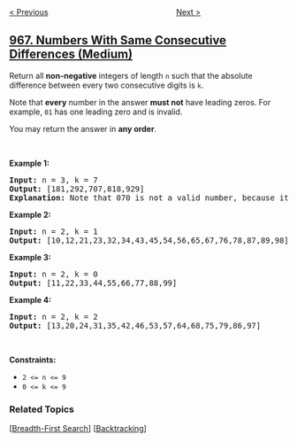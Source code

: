 <!--|This file generated by command(leetcode description); DO NOT EDIT.    |-->
<!--+----------------------------------------------------------------------+-->
<!--|@author    openset <openset.wang@gmail.com>                           |-->
<!--|@link      https://github.com/openset                                 |-->
<!--|@home      https://github.com/openset/leetcode                        |-->
<!--+----------------------------------------------------------------------+-->

[< Previous](../vowel-spellchecker "Vowel Spellchecker")
　　　　　　　　　　　　　　　　
[Next >](../binary-tree-cameras "Binary Tree Cameras")

## [967. Numbers With Same Consecutive Differences (Medium)](https://leetcode.com/problems/numbers-with-same-consecutive-differences "连续差相同的数字")

<p>Return all <strong>non-negative</strong> integers of length <code>n</code> such that the absolute difference between every two consecutive digits is <code>k</code>.</p>

<p>Note that <strong>every</strong> number in the answer <strong>must not</strong> have leading zeros. For example, <code>01</code> has one leading zero and is invalid.</p>

<p>You may return the answer in <strong>any order</strong>.</p>

<p>&nbsp;</p>
<p><strong>Example 1:</strong></p>

<pre>
<strong>Input:</strong> n = 3, k = 7
<strong>Output:</strong> [181,292,707,818,929]
<strong>Explanation:</strong> Note that 070 is not a valid number, because it has leading zeroes.
</pre>

<p><strong>Example 2:</strong></p>

<pre>
<strong>Input:</strong> n = 2, k = 1
<strong>Output:</strong> [10,12,21,23,32,34,43,45,54,56,65,67,76,78,87,89,98]
</pre>

<p><strong>Example 3:</strong></p>

<pre>
<strong>Input:</strong> n = 2, k = 0
<strong>Output:</strong> [11,22,33,44,55,66,77,88,99]
</pre>

<p><strong>Example 4:</strong></p>

<pre>
<strong>Input:</strong> n = 2, k = 2
<strong>Output:</strong> [13,20,24,31,35,42,46,53,57,64,68,75,79,86,97]
</pre>

<p>&nbsp;</p>
<p><strong>Constraints:</strong></p>

<ul>
	<li><code>2 &lt;= n &lt;= 9</code></li>
	<li><code>0 &lt;= k &lt;= 9</code></li>
</ul>

### Related Topics
  [[Breadth-First Search](../../tag/breadth-first-search/README.md)]
  [[Backtracking](../../tag/backtracking/README.md)]
